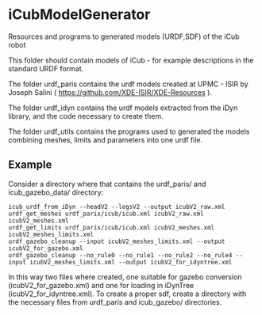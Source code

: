 iCubModelGenerator
==================

Resources and programs to generated models (URDF,SDF) of the iCub robot

This folder should contain models of iCub - for example descriptions in the standard URDF format.

The folder urdf_paris contains the urdf models created at UPMC - ISIR by Joseph Salini ( https://github.com/XDE-ISIR/XDE-Resources ).

The folder urdf_idyn contains the urdf models extracted from the iDyn library, and the code necessary to create them.

The folder urdf_utils contains the programs used to generated the models combining meshes, limits and parameters into one urdf file.

Example
-------
Consider a directory where that contains the urdf_paris/ and icub_gazebo_data/ directory:
```
icub_urdf_from_iDyn --headV2 --legsV2 --output icubV2_raw.xml
urdf_get_meshes urdf_paris/icub/icub.xml icubV2_raw.xml icubV2_meshes.xml
urdf_get_limits urdf_paris/icub/icub.xml icubV2_meshes.xml icubV2_meshes_limits.xml
urdf_gazebo_cleanup --input icubV2_meshes_limits.xml --output icubV2_for_gazebo.xml
urdf_gazebo_cleanup --no_rule0 --no_rule1 --no_rule2 --no_rule4 --input icubV2_meshes_limits.xml --output icubV2_for_idyntree.xml
```
In this way two files where created, one suitable for gazebo conversion (icubV2_for_gazebo.xml) and one for loading in iDynTree (icubV2_for_idyntree.xml).
To create a proper sdf, create a directory with the necessary files from urdf_paris and icub_gazebo/ directories.